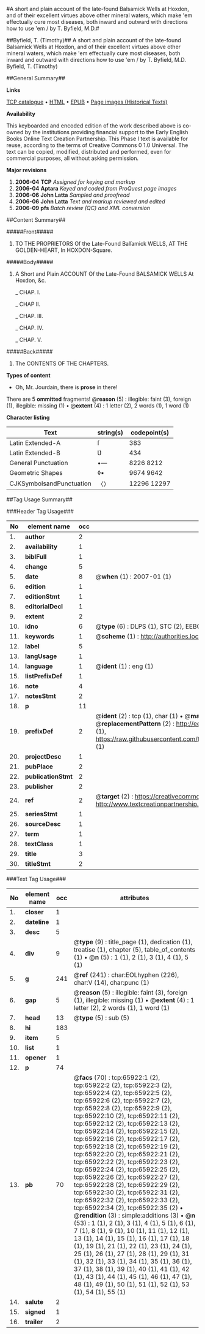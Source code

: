 #A short and plain account of the late-found Balsamick Wells at Hoxdon, and of their excellent virtues above other mineral waters, which make 'em effectually cure most diseases, both inward and outward with directions how to use 'em / by T. Byfield, M.D.#

##Byfield, T. (Timothy)##
A short and plain account of the late-found Balsamick Wells at Hoxdon, and of their excellent virtues above other mineral waters, which make 'em effectually cure most diseases, both inward and outward with directions how to use 'em / by T. Byfield, M.D.
Byfield, T. (Timothy)

##General Summary##

**Links**

[TCP catalogue](http://www.ota.ox.ac.uk/tcp/)  • 
[HTML](http://tei.it.ox.ac.uk/tcp/Texts-HTML/free/A30/A30807.html)  • 
[EPUB](http://tei.it.ox.ac.uk/tcp/Texts-EPUB/free/A30/A30807.epub) • 
[Page images (Historical Texts)](https://data.historicaltexts.jisc.ac.uk/view?pubId=eebo-12697664e&pageId=eebo-12697664e-65922-1)

**Availability**

This keyboarded and encoded edition of the
	       work described above is co-owned by the institutions
	       providing financial support to the Early English Books
	       Online Text Creation Partnership. This Phase I text is
	       available for reuse, according to the terms of Creative
	       Commons 0 1.0 Universal. The text can be copied,
	       modified, distributed and performed, even for
	       commercial purposes, all without asking permission.

**Major revisions**

1. __2006-04__ __TCP__ *Assigned for keying and markup*
1. __2006-04__ __Aptara__ *Keyed and coded from ProQuest page images*
1. __2006-06__ __John Latta__ *Sampled and proofread*
1. __2006-06__ __John Latta__ *Text and markup reviewed and edited*
1. __2006-09__ __pfs__ *Batch review (QC) and XML conversion*

##Content Summary##

#####Front#####

1. TO THE
PROPRIETORS
Of the Late-Found
Balſamick WELLS,
AT THE
GOLDEN-HEART,
In HOXDON-Square.

#####Body#####

1. A Short and Plain
ACCOUNT
Of the Late-Found
BALSAMICK WELLS
At Hoxdon, &c.

    _ CHAP. I.

    _ CHAP II.

    _ CHAP. III.

    _ CHAP. IV.

    _ CHAP. V.

#####Back#####

1. The CONTENTS OF THE CHAPTERS.

**Types of content**

  * Oh, Mr. Jourdain, there is **prose** in there!

There are 5 **ommitted** fragments! 
 @__reason__ (5) : illegible: faint (3), foreign (1), illegible: missing (1)  •  @__extent__ (4) : 1 letter (2), 2 words (1), 1 word (1)

**Character listing**


|Text|string(s)|codepoint(s)|
|---|---|---|
|Latin Extended-A|ſ|383|
|Latin Extended-B|Ʋ|434|
|General Punctuation|•—|8226 8212|
|Geometric Shapes|◊▪|9674 9642|
|CJKSymbolsandPunctuation|〈〉|12296 12297|

##Tag Usage Summary##

###Header Tag Usage###

|No|element name|occ|attributes|
|---|---|---|---|
|1.|__author__|2||
|2.|__availability__|1||
|3.|__biblFull__|1||
|4.|__change__|5||
|5.|__date__|8| @__when__ (1) : 2007-01 (1)|
|6.|__edition__|1||
|7.|__editionStmt__|1||
|8.|__editorialDecl__|1||
|9.|__extent__|2||
|10.|__idno__|6| @__type__ (6) : DLPS (1), STC (2), EEBO-CITATION (1), OCLC (1), VID (1)|
|11.|__keywords__|1| @__scheme__ (1) : http://authorities.loc.gov/ (1)|
|12.|__label__|5||
|13.|__langUsage__|1||
|14.|__language__|1| @__ident__ (1) : eng (1)|
|15.|__listPrefixDef__|1||
|16.|__note__|4||
|17.|__notesStmt__|2||
|18.|__p__|11||
|19.|__prefixDef__|2| @__ident__ (2) : tcp (1), char (1)  •  @__matchPattern__ (2) : ([0-9\-]+):([0-9IVX]+) (1), (.+) (1)  •  @__replacementPattern__ (2) : http://eebo.chadwyck.com/downloadtiff?vid=$1&page=$2 (1), https://raw.githubusercontent.com/textcreationpartnership/Texts/master/tcpchars.xml#$1 (1)|
|20.|__projectDesc__|1||
|21.|__pubPlace__|2||
|22.|__publicationStmt__|2||
|23.|__publisher__|2||
|24.|__ref__|2| @__target__ (2) : https://creativecommons.org/publicdomain/zero/1.0/ (1), http://www.textcreationpartnership.org/docs/. (1)|
|25.|__seriesStmt__|1||
|26.|__sourceDesc__|1||
|27.|__term__|1||
|28.|__textClass__|1||
|29.|__title__|3||
|30.|__titleStmt__|2||


###Text Tag Usage###

|No|element name|occ|attributes|
|---|---|---|---|
|1.|__closer__|1||
|2.|__dateline__|1||
|3.|__desc__|5||
|4.|__div__|9| @__type__ (9) : title_page (1), dedication (1), treatise (1), chapter (5), table_of_contents (1)  •  @__n__ (5) : 1 (1), 2 (1), 3 (1), 4 (1), 5 (1)|
|5.|__g__|241| @__ref__ (241) : char:EOLhyphen (226), char:V (14), char:punc (1)|
|6.|__gap__|5| @__reason__ (5) : illegible: faint (3), foreign (1), illegible: missing (1)  •  @__extent__ (4) : 1 letter (2), 2 words (1), 1 word (1)|
|7.|__head__|13| @__type__ (5) : sub (5)|
|8.|__hi__|183||
|9.|__item__|5||
|10.|__list__|1||
|11.|__opener__|1||
|12.|__p__|74||
|13.|__pb__|70| @__facs__ (70) : tcp:65922:1 (2), tcp:65922:2 (2), tcp:65922:3 (2), tcp:65922:4 (2), tcp:65922:5 (2), tcp:65922:6 (2), tcp:65922:7 (2), tcp:65922:8 (2), tcp:65922:9 (2), tcp:65922:10 (2), tcp:65922:11 (2), tcp:65922:12 (2), tcp:65922:13 (2), tcp:65922:14 (2), tcp:65922:15 (2), tcp:65922:16 (2), tcp:65922:17 (2), tcp:65922:18 (2), tcp:65922:19 (2), tcp:65922:20 (2), tcp:65922:21 (2), tcp:65922:22 (2), tcp:65922:23 (2), tcp:65922:24 (2), tcp:65922:25 (2), tcp:65922:26 (2), tcp:65922:27 (2), tcp:65922:28 (2), tcp:65922:29 (2), tcp:65922:30 (2), tcp:65922:31 (2), tcp:65922:32 (2), tcp:65922:33 (2), tcp:65922:34 (2), tcp:65922:35 (2)  •  @__rendition__ (3) : simple:additions (3)  •  @__n__ (53) : 1 (1), 2 (1), 3 (1), 4 (1), 5 (1), 6 (1), 7 (1), 8 (1), 9 (1), 10 (1), 11 (1), 12 (1), 13 (1), 14 (1), 15 (1), 16 (1), 17 (1), 18 (1), 19 (1), 21 (1), 22 (1), 23 (1), 24 (1), 25 (1), 26 (1), 27 (1), 28 (1), 29 (1), 31 (1), 32 (1), 33 (1), 34 (1), 35 (1), 36 (1), 37 (1), 38 (1), 39 (1), 40 (1), 41 (1), 42 (1), 43 (1), 44 (1), 45 (1), 46 (1), 47 (1), 48 (1), 49 (1), 50 (1), 51 (1), 52 (1), 53 (1), 54 (1), 55 (1)|
|14.|__salute__|2||
|15.|__signed__|1||
|16.|__trailer__|2||
